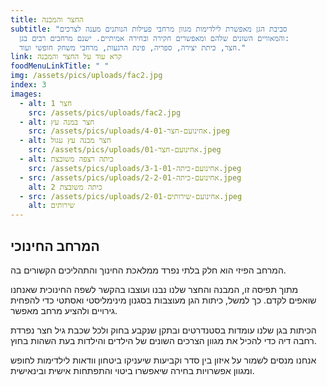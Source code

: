 ```yaml
---
title: החצר והמבנה
subtitle: "סביבת הגן מאפשרת לילדימות מגוון מרחבי פעילות הנותנים מענה לצרכים
  והמאוויים השונים שלהם ומאפשרים חקירה ובחירה אמיתיים. ישנם מרחבים רבים בגן:
  חצר, כיתת יצירה, ספריה, פינת הרגעות, מרחבי משחק חופשי ועוד."
link: קרא עוד על החצר והמבנה
foodMenuLinkTitle: " "
img: /assets/pics/uploads/fac2.jpg
index: 3
images:
  - alt: חצר 1
    src: /assets/pics/uploads/fac2.jpg
  - alt: חצר במנה עץ
    src: /assets/pics/uploads/אחינועם-חצר-4-01.jpeg
  - alt: חצר מבנה עץ עגול
    src: /assets/pics/uploads/אחינועם-חצר-01.jpeg
  - alt: כיתה רצפה משובצת
    src: /assets/pics/uploads/אחינועם-כיתה-3-1-01.jpeg
  - src: /assets/pics/uploads/אחינועם-כיתה-2-2-01.jpeg
    alt: כיתה משובצת 2
  - src: /assets/pics/uploads/אחינועם-שירותים-2-01.jpeg
    alt: שירותים
---
```

## המרחב החינוכי

המרחב הפיזי הוא חלק בלתי נפרד ממלאכת החינוך והתהליכים הקשורים בה.

מתוך תפיסה זו, המבנה והחצר שלנו נבנו ועוצבו בהקשר לשפה החינוכית שאנחנו שואפים לקדם. כך למשל, כיתות הגן מעוצבות בסגנון מינימליסטי ואסתטי כדי להפחית גירויים ולהציע מרחב מאפשר.

הכיתות בגן שלנו עומדות בסטנדרטים ובתקן שנקבע בחוק ולכל שכבת גיל חצר נפרדת רחבה דיה כדי להכיל את מגוון הצרכים השונים של הילדים והילדות בעת השהות בחוץ.

אנחנו מנסים לשמור על איזון בין סדר וקביעות שיעניקו ביטחון וודאות לילדימות לחופש ומגוון אפשרויות בחירה שיאפשרו ביטוי והתפתחות אישית ובינאישית.